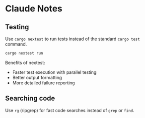 # Claude Notes

## Testing

Use `cargo nextest` to run tests instead of the standard `cargo test` command.

```bash
cargo nextest run
```

Benefits of nextest:
- Faster test execution with parallel testing
- Better output formatting
- More detailed failure reporting

## Searching code

Use `rg` (ripgrep) for fast code searches instead of `grep` or `find`.